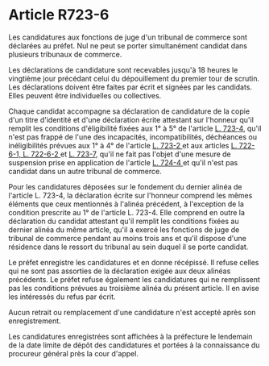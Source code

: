 # Article R723-6

<p>Les candidatures aux fonctions de juge d'un tribunal de commerce sont déclarées au préfet. Nul ne peut se porter simultanément candidat dans plusieurs tribunaux de commerce.</p><p>Les déclarations de candidature sont recevables jusqu'à 18 heures le vingtième jour précédant celui du dépouillement du premier tour de scrutin. Les déclarations doivent être faites par écrit et signées par les candidats. Elles peuvent être individuelles ou collectives.</p><p>Chaque candidat accompagne sa déclaration de candidature de la copie d'un titre d'identité et d'une déclaration écrite attestant sur l'honneur qu'il remplit les conditions d'éligibilité fixées aux 1° à 5° de l'article <a href='/code-de-commerce/partie-legislative/livre-vii-des-juridictions-commerciales-et-de-lorganisation-du-commerce/titre-ii-du-tribunal-de-commerce/chapitre-iii-de-lelection-des-juges-des-tribunaux-de-commerce/section-2-de-leligibilite/l723-4.md'>L. 723-4</a>, qu'il n'est pas frappé de l'une des incapacités, incompatibilités, déchéances ou inéligibilités prévues aux 1° à 4° de l'article <a href='/code-de-commerce/partie-legislative/livre-vii-des-juridictions-commerciales-et-de-lorganisation-du-commerce/titre-ii-du-tribunal-de-commerce/chapitre-iii-de-lelection-des-juges-des-tribunaux-de-commerce/section-1-de-lelectorat/l723-2.md'>L. 723-2 </a>et aux articles <a href='/code-de-commerce/partie-legislative/livre-vii-des-juridictions-commerciales-et-de-lorganisation-du-commerce/titre-ii-du-tribunal-de-commerce/chapitre-ii-de-lorganisation-et-du-fonctionnement/section-2-du-mandat-des-juges-des-tribunaux-de-commerce/sous-section-1-du-mandat/l722-6-1.md'>L. 722-6-1, L. 722-6-2 </a>et <a href='/code-de-commerce/partie-legislative/livre-vii-des-juridictions-commerciales-et-de-lorganisation-du-commerce/titre-ii-du-tribunal-de-commerce/chapitre-iii-de-lelection-des-juges-des-tribunaux-de-commerce/section-2-de-leligibilite/l723-7.md'>L. 723-7</a>, qu'il ne fait pas l'objet d'une mesure de suspension prise en application de l'article <a href='/code-de-commerce/partie-legislative/livre-vii-des-juridictions-commerciales-et-de-lorganisation-du-commerce/titre-ii-du-tribunal-de-commerce/chapitre-iv-de-la-discipline-des-juges-des-tribunaux-de-commerce/l724-4.md'>L. 724-4 </a>et qu'il n'est pas candidat dans un autre tribunal de commerce.</p><p>Pour les candidatures déposées sur le fondement du dernier alinéa de l'article L. 723-4, la déclaration écrite sur l'honneur comprend les mêmes éléments que ceux mentionnés à l'alinéa précédent, à l'exception de la condition prescrite au 1° de l'article L. 723-4. Elle comprend en outre la déclaration du candidat attestant qu'il remplit les conditions fixées au dernier alinéa du même article, qu'il a exercé les fonctions de juge de tribunal de commerce pendant au moins trois ans et qu'il dispose d'une résidence dans le ressort du tribunal au sein duquel il se porte candidat.</p><p>Le préfet enregistre les candidatures et en donne récépissé. Il refuse celles qui ne sont pas assorties de la déclaration exigée aux deux alinéas précédents. Le préfet refuse également les candidatures qui ne remplissent pas les conditions prévues au troisième alinéa du présent article. Il en avise les intéressés du refus par écrit.</p><p>Aucun retrait ou remplacement d'une candidature n'est accepté après son enregistrement.</p><p>Les candidatures enregistrées sont affichées à la préfecture le lendemain de la date limite de dépôt des candidatures et portées à la connaissance du procureur général près la cour d'appel.</p>